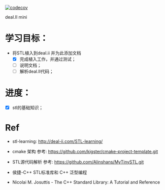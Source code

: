 [![codecov](https://codecov.io/gh/jiaqiwang969/deal.II-mini/branch/master/graph/badge.svg)](https://codecov.io/gh/jiaqiwang969/deal.II-mini)

deal.II mini




# 学习目标：
- 将STL植入到deal.ii 并为此添加文档
  - [x] 完成植入工作，并通过测试；
  - [ ] 说明文档；
  - [ ] 解析deal.II代码；

# 进度：
  - [x] stl的基础知识；


# Ref
- stl-learning: http://deal-ii.com/STL-learning/

- cmake 架构 参考: https://github.com/kigster/cmake-project-template.git

- STL源代码解析 参考: 	https://github.com/Alinshans/MyTinySTL.git

- 侯捷-C++ STL标准库和 C++ 泛型编程 

- Nicolai M. Josuttis -	The C++ Standard Library: A Tutorial and Reference